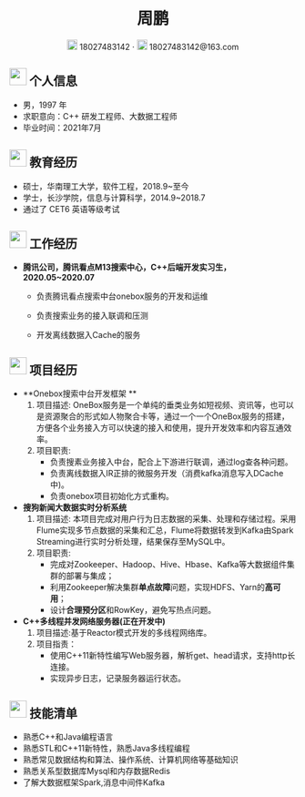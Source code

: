  <center>
     <h1>周鹏</h1>
     <div>
         <span>
             <img src="assets/phone-solid.svg" width="18px">
             18027483142
         </span>
         ·
         <span>
             <img src="assets/envelope-solid.svg" width="18px">
             18027483142@163.com
         </span>
     </div>
 </center>


 ## <img src="assets/info-circle-solid.svg" width="30px"> 个人信息 

 - 男，1997 年
 - 求职意向：C++ 研发工程师、大数据工程师
 - 毕业时间：2021年7月

## <img src="assets/graduation-cap-solid.svg" width="30px"> 教育经历

- 硕士，华南理工大学，软件工程，2018.9~至今
- 学士，长沙学院，信息与计算科学，2014.9~2018.7
- 通过了 CET6 英语等级考试

## <img src="assets/briefcase-solid.svg" width="30px"> 工作经历

- **腾讯公司，腾讯看点M13搜索中心，C++后端开发实习生，2020.05~2020.07**

  - 负责腾讯看点搜索中台onebox服务的开发和运维

  - 负责搜索业务的接入联调和压测
  - 开发离线数据入Cache的服务

## <img src="assets/project-diagram-solid.svg" width="30px"> 项目经历

- **Onebox搜索中台开发框架 **
  1. 项目描述: OneBox服务是一个单纯的垂类业务如短视频、资讯等，也可以是资源聚合的形式如人物聚合卡等，通过一个一个OneBox服务的搭建，方便各个业务接入方可以快速的接入和使用，提升开发效率和内容互通效率。
  2. 项目职责:
     - 负责搜素业务接入中台，配合上下游进行联调，通过log查各种问题。
     - 负责离线数据入IR正排的微服务开发（消费kafka消息写入DCache中)。
     - 负责onebox项目初始化方式重构。
- **搜狗新闻大数据实时分析系统**
  1. 项目描述: 本项目完成对用户行为日志数据的采集、处理和存储过程。采用Flume实现多节点数据的采集和汇总，Flume将数据转发到Kafka由Spark Streaming进行实时分析处理，结果保存至MySQL中。
  2. 项目职责:
     - 完成对Zookeeper、Hadoop、Hive、Hbase、Kafka等大数据组件集群的部署与集成；
     - 利用Zookeeper解决集群**单点故障**问题，实现HDFS、Yarn的**高可用**；
     - 设计**合理预分区**和RowKey，避免写热点问题。
- **C++多线程并发网络服务器(正在开发中)**
  1. 项目描述:基于Reactor模式开发的多线程网络库。
  2. 项目指责：
     - 使用C++11新特性编写Web服务器，解析get、head请求，支持http长连接。
     - 实现异步日志，记录服务器运行状态。

## <img src="assets/tools-solid.svg" width="30px"> 技能清单

- 熟悉C++和Java编程语言
- 熟悉STL和C++11新特性，熟悉Java多线程编程
- 熟悉常见数据结构和算法、操作系统、计算机网络等基础知识
- 熟悉关系型数据库Mysql和内存数据Redis
- 了解大数据框架Spark,消息中间件Kafka